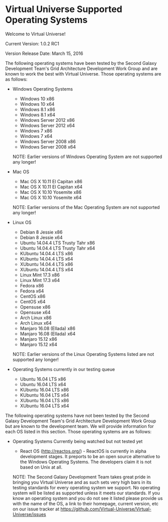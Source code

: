 # Virtual Universe Supported Operating Systems

Welcome to Virtual Universe!

Current Version: 1.0.2 RC1

Version Release Date: March 15, 2016

The following operating systems have been tested by the Second Galaxy Development Team's Grid Architecture Development Work Group
 and are known to work the best with Virtual Universe.  Those operating systems are as follows:
 
 - Windows Operating Systems
   - Windows 10 x86
   - Windows 10 x64
   - Windows 8.1 x86
   - Windows 8.1 x64
   - Windows Server 2012 x86
   - Windows Server 2012 x64
   - Windows 7 x86
   - Windows 7 x64
   - Windows Server 2008 x86
   - Windows Server 2008 x64
   
   NOTE: Earlier versions of Windows Operating System are not supported any longer!
   
 - Mac OS
   - Mac OS X 10.11 El Capitan x86
   - Mac OS X 10.11 El Capitan x64
   - Mac OS X 10.10 Yosemite x86
   - Mac OS X 10.10 Yosemite x64
   
   NOTE: Earlier versions of the Mac Operating System are not supported any longer!
   
 - Linux OS
   - Debian 8 Jessie x86
   - Debian 8 Jessie x64
   - Ubuntu 14.04.4 LTS Trusty Tahr x86
   - Ubuntu 14.04.4 LTS Trusty Tahr x64
   - KUbuntu 14.04.4 LTS x86
   - KUbuntu 14.04.4 LTS x64
   - XUbuntu 14.04.4 LTS x86
   - XUbuntu 14.04.4 LTS x64
   - Linux Mint 17.3 x86
   - Linux Mint 17.3 x64
   - Fedora x86
   - Fedora x64
   - CentOS x86
   - CentOS x64
   - Opensuse x86
   - Opensuse x64
   - Arch Linux x86
   - Arch Linux x64
   - Manjaro 16.08 (Ellada) x86
   - Manjaro 16.08 (Ellada) x64
   - Manjaro 15.12 x86
   - Manjaro 15.12 x64
   
   NOTE: Earlier versions of the Linux Operating Systems listed are not supported any longer!
   
 - Operating Systems currently in our testing queue
 
   - Ubuntu 16.04 LTS x86
   - Ubuntu 16.04 LTS x64
   - KUbuntu 16.04 LTS x86
   - KUbuntu 16.04 LTS x64
   - XUbuntu 16.04 LTS x86
   - XUbuntu 16.04 LTS x64
 
 The following operating systems have not been tested by the Second Galaxy Development Team's Grid Architecture Development Work Group
 but are known to the development team.  We will provide information for each OS listed in this section.  Those operating systems are as follows:

 - Operating Systems Currently being watched but not tested yet
   
   - React OS (http://reactos.org/) - ReactOS is currently in alpha development stages.  It preports to be an open source alternative to the Windows Operating Systems.  The developers claim it is not based on Unix at all.
   
   NOTE: The Second Galaxy Development Team takes great pride in bringing you Virtual Universe
    and as such sets very high bars in its testing standards for every operating system we support.
	 No operating system will be listed as supported unless it meets our standards.  If you know an
	  operating system and you do not see it listed please provide us with the name of the OS, a link to 
	  their homepage, current version, etc on our issue tracker at https://github.com/Virtual-Universe/Virtual-Universe/issues
